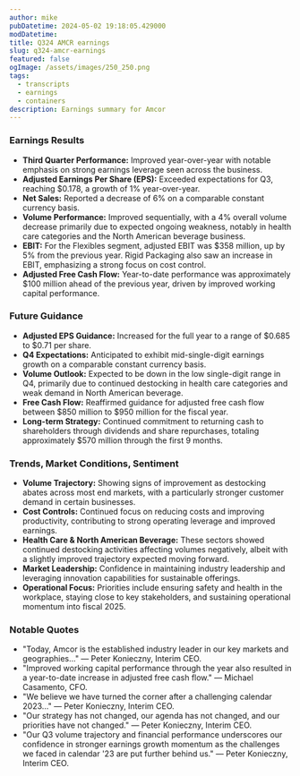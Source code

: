 ```yaml
---
author: mike
pubDatetime: 2024-05-02 19:18:05.429000
modDatetime: 
title: Q324 AMCR earnings
slug: q324-amcr-earnings
featured: false
ogImage: /assets/images/250_250.png
tags:
  - transcripts
  - earnings
  - containers
description: Earnings summary for Amcor
---
```

### Earnings Results
- **Third Quarter Performance:** Improved year-over-year with notable emphasis on strong earnings leverage seen across the business.
- **Adjusted Earnings Per Share (EPS):** Exceeded expectations for Q3, reaching $0.178, a growth of 1% year-over-year.
- **Net Sales:** Reported a decrease of 6% on a comparable constant currency basis.
- **Volume Performance:** Improved sequentially, with a 4% overall volume decrease primarily due to expected ongoing weakness, notably in health care categories and the North American beverage business.
- **EBIT:** For the Flexibles segment, adjusted EBIT was $358 million, up by 5% from the previous year. Rigid Packaging also saw an increase in EBIT, emphasizing a strong focus on cost control.
- **Adjusted Free Cash Flow:** Year-to-date performance was approximately $100 million ahead of the previous year, driven by improved working capital performance.

### Future Guidance
- **Adjusted EPS Guidance:** Increased for the full year to a range of $0.685 to $0.71 per share.
- **Q4 Expectations:** Anticipated to exhibit mid-single-digit earnings growth on a comparable constant currency basis.
- **Volume Outlook:** Expected to be down in the low single-digit range in Q4, primarily due to continued destocking in health care categories and weak demand in North American beverage.
- **Free Cash Flow:** Reaffirmed guidance for adjusted free cash flow between $850 million to $950 million for the fiscal year.
- **Long-term Strategy:** Continued commitment to returning cash to shareholders through dividends and share repurchases, totaling approximately $570 million through the first 9 months.
  
### Trends, Market Conditions, Sentiment
- **Volume Trajectory:** Showing signs of improvement as destocking abates across most end markets, with a particularly stronger customer demand in certain businesses.
- **Cost Controls:** Continued focus on reducing costs and improving productivity, contributing to strong operating leverage and improved earnings.
- **Health Care & North American Beverage:** These sectors showed continued destocking activities affecting volumes negatively, albeit with a slightly improved trajectory expected moving forward.
- **Market Leadership:** Confidence in maintaining industry leadership and leveraging innovation capabilities for sustainable offerings.
- **Operational Focus:** Priorities include ensuring safety and health in the workplace, staying close to key stakeholders, and sustaining operational momentum into fiscal 2025.

### Notable Quotes
- "Today, Amcor is the established industry leader in our key markets and geographies..." — Peter Konieczny, Interim CEO.
- "Improved working capital performance through the year also resulted in a year-to-date increase in adjusted free cash flow." — Michael Casamento, CFO.
- "We believe we have turned the corner after a challenging calendar 2023..." — Peter Konieczny, Interim CEO.
- "Our strategy has not changed, our agenda has not changed, and our priorities have not changed." — Peter Konieczny, Interim CEO.
- "Our Q3 volume trajectory and financial performance underscores our confidence in stronger earnings growth momentum as the challenges we faced in calendar '23 are put further behind us." — Peter Konieczny, Interim CEO.
